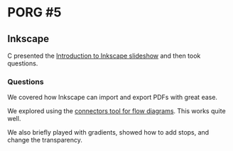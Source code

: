 # PORG \#5

## Inkscape

C presented the [Introduction to Inkscape slideshow](https://serialc.github.io/inkscape_poster_making_tutorial/inkscape_poster_making_tutorial.html#1) and then took questions.

### Questions
We covered how Inkscape can import and export PDFs with great ease.

We explored using the [connectors tool for flow diagrams](https://www.youtube.com/watch?v=2WtuUwx05Jo). This works quite well.

We also briefly played with gradients, showed how to add stops, and change the transparency.
